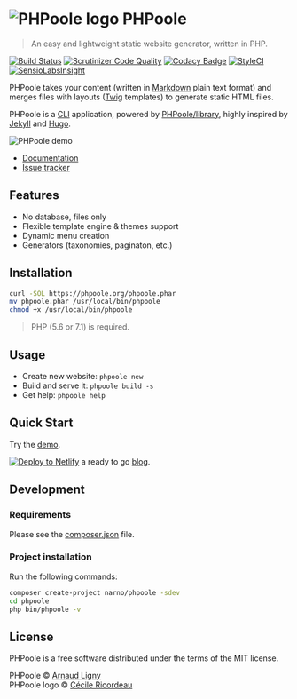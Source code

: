 # ![PHPoole logo](https://avatars2.githubusercontent.com/u/5618939?s=50 "Logo created by Cécile Ricordeau") PHPoole

> An easy and lightweight static website generator, written in PHP.

[![Build Status](https://travis-ci.org/PHPoole/PHPoole.svg)](https://travis-ci.org/PHPoole/PHPoole)
[![Scrutinizer Code Quality](https://scrutinizer-ci.com/g/PHPoole/PHPoole/badges/quality-score.png)](https://scrutinizer-ci.com/g/PHPoole/PHPoole/)
[![Codacy Badge](https://api.codacy.com/project/badge/Grade/85aa408ef2e94925831b1f7dd4c98219)](https://www.codacy.com/app/Narno/PHPoole?utm_source=github.com&amp;utm_medium=referral&amp;utm_content=PHPoole/PHPoole&amp;utm_campaign=Badge_Grade)
[![StyleCI](https://styleci.io/repos/12738012/shield)](https://styleci.io/repos/12738012)
[![SensioLabsInsight](https://insight.sensiolabs.com/projects/2a9ae313-1dce-405c-9632-0727ecdac269/mini.png)](https://insight.sensiolabs.com/projects/2a9ae313-1dce-405c-9632-0727ecdac269)

PHPoole takes your content (written in [Markdown](http://daringfireball.net/projects/markdown/) plain text format) and merges files with layouts ([Twig](http://twig.sensiolabs.org/) templates) to generate static HTML files.

PHPoole is a [CLI](https://en.wikipedia.org/wiki/Command-line_interface) application, powered by [PHPoole/library](https://github.com/PHPoole/library), highly inspired by [Jekyll](https://jekyllrb.com/) and [Hugo](https://gohugo.io/).

![PHPoole demo](https://raw.githubusercontent.com/PHPoole/PHPoole/master/docs/phpoole.gif "PHPoole demo")

* [Documentation](https://phpoole.org/documentation)
* [Issue tracker](https://github.com/PHPoole/PHPoole/issues)

## Features

* No database, files only
* Flexible template engine & themes support
* Dynamic menu creation
* Generators (taxonomies, paginaton, etc.)

## Installation

```bash
curl -SOL https://phpoole.org/phpoole.phar
mv phpoole.phar /usr/local/bin/phpoole
chmod +x /usr/local/bin/phpoole
```
> PHP (5.6 or 7.1) is required.

## Usage

* Create new website: ```phpoole new```
* Build and serve it:  ```phpoole build -s```
* Get help: ```phpoole help```

## Quick Start

Try the [demo](https://github.com/PHPoole/demo).

[![Deploy to Netlify](https://www.netlify.com/img/deploy/button.svg)](https://app.netlify.com/start/deploy?repository=https://github.com/PHPoole/Cecil) a ready to go [blog](https://github.com/PHPoole/Cecil).

## Development

### Requirements

Please see the [composer.json](https://github.com/PHPoole/PHPoole/blob/master/composer.json) file.

### Project installation

Run the following commands:
```bash
composer create-project narno/phpoole -sdev
cd phpoole
php bin/phpoole -v
```

## License

PHPoole is a free software distributed under the terms of the MIT license.

PHPoole © [Arnaud Ligny](https://arnaudligny.fr)  
PHPoole logo © [Cécile Ricordeau](http://www.cecillie.fr)
